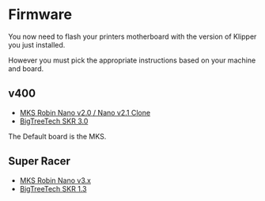 # Firmware

You now need to flash your printers motherboard with the version of Klipper you just installed.

However you must pick the appropriate instructions based on your machine and board.

## v400

- [MKS Robin Nano v2.0 / Nano v2.1 Clone](v400/mks-robin-nano-2-0.md)
- [BigTreeTech SKR 3.0](v400/bigtreetech-skr-3-0.md)

The Default board is the MKS.

## Super Racer

- [MKS Robin Nano v3.x](super-racer/mks-robin-nano-3-x.md)
- [BigTreeTech SKR 1.3](super-racer/bigtreetech-skr-1-3.md)